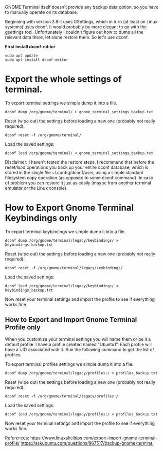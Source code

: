 GNOME Terminal itself doesn't provide any backup data option, so you have to manually operate on its database.

Beginning with version 3.8 it uses GSettings, which in turn (at least on Linux systems) uses dconf. It would probably be more elegant to go with the gsettings tool. Unfortunately I couldn't figure out how to dump all the relevant data there, let alone restore them. So let's use dconf.


**First install dconf-editor**

```
sudo apt update
sudo apt install dconf-editor
```

# Export the whole settings of terminal.

To export terminal settings we simple dump it into a file.
```
dconf dump /org/gnome/terminal/ > gnome_terminal_settings_backup.txt
```
Reset (wipe out) the settings before loading a new one (probably not really required):
```
dconf reset -f /org/gnome/terminal/
```
Load the saved settings:
```
dconf load /org/gnome/terminal/ < gnome_terminal_settings_backup.txt
```
Disclaimer: I haven't tested the restore steps. I recommend that before the reset/load operations you back up your entire dconf database, which is stored in the single file ~/.config/dconf/user, using a simple standard filesystem copy operation (as opposed to some dconf command). In case of problem you can restore it just as easily (maybe from another terminal emulator or the Linux console).


# How to Export Gnome Terminal Keybindings only

To export terminal keybindings we simple dump it into a file.
```
dconf dump /org/gnome/terminal/legacy/keybindings/ > keybindings_backup.txt
```
Reset (wipe out) the settings before loading a new one (probably not really required):
```
dconf reset -f /org/gnome/terminal/legacy/keybindings/
```
Load the saved settings:
```
dconf load /org/gnome/terminal/legacy/keybindings/ < keybindings_backup.txt
```

Now reset your terminal settings and import the profile to see if everything works fine.

## How to Export and Import Gnome Terminal Profile only

When you customize your terminal settings you will name them or be it a default profile. I have a profile created named “Ubuntu1”. Each profile will have a UID associated with it. Run the following command to get the list of profiles.

To export terminal profiles settings we simple dump it into a file.
```
dconf dump /org/gnome/terminal/legacy/profiles:/ > profiles_backup.txt
```
Reset (wipe out) the settings before loading a new one (probably not really required):
```
dconf reset -f /org/gnome/terminal/legacy/profiles:/
```
Load the saved settings:
```
dconf load /org/gnome/terminal/legacy/profiles:/ < profiles_backup.txt
```

Now reset your terminal settings and import the profile to see if everything works fine.


References:
https://www.linuxshelltips.com/export-import-gnome-terminal-profile/
https://askubuntu.com/questions/967517/backup-gnome-terminal
